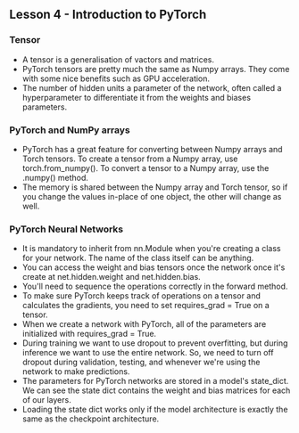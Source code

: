 ## Lesson 4 - Introduction to PyTorch 

### Tensor 
- A tensor is a generalisation of vactors and matrices.   
- PyTorch tensors are pretty much the same as Numpy arrays. They come with some nice benefits such as GPU acceleration.  
- The number of hidden units a parameter of the network, often called a hyperparameter to differentiate it from the weights and biases parameters. 

### PyTorch and NumPy arrays 
- PyTorch has a great feature for converting between Numpy arrays and Torch tensors. To create a tensor from a Numpy array, use torch.from_numpy(). To convert a tensor to a Numpy array, use the .numpy() method.
- The memory is shared between the Numpy array and Torch tensor, so if you change the values in-place of one object, the other will change as well.

### PyTorch Neural Networks 
- It is mandatory to inherit from nn.Module when you're creating a class for your network. The name of the class itself can be anything. 
- You can access the weight and bias tensors once the network once it's create at net.hidden.weight and net.hidden.bias.
- You'll need to sequence the operations correctly in the forward method.
- To make sure PyTorch keeps track of operations on a tensor and calculates the gradients, you need to set requires_grad = True on a tensor.
- When we create a network with PyTorch, all of the parameters are initialized with requires_grad = True. 
- During training we want to use dropout to prevent overfitting, but during inference we want to use the entire network. So, we need to turn off dropout during validation, testing, and whenever we're using the network to make predictions. 
- The parameters for PyTorch networks are stored in a model's state_dict. We can see the state dict contains the weight and bias matrices for each of our layers. 
- Loading the state dict works only if the model architecture is exactly the same as the checkpoint architecture. 